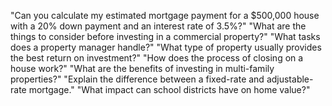 "Can you calculate my estimated mortgage payment for a $500,000 house with a 20% down payment and an interest rate of 3.5%?"
"What are the things to consider before investing in a commercial property?"
"What tasks does a property manager handle?"
"What type of property usually provides the best return on investment?"
"How does the process of closing on a house work?"
"What are the benefits of investing in multi-family properties?"
"Explain the difference between a fixed-rate and adjustable-rate mortgage."
"What impact can school districts have on home value?"
